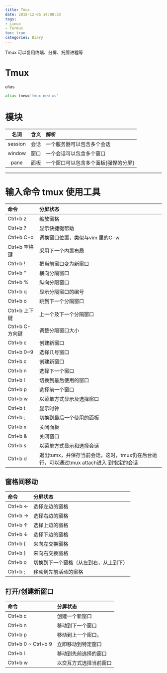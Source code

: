 ```yaml
---
title: Tmux
date: 2018-12-06 14:08:33
tags:
- Linux
- Termux
toc: true
categories: Diary
---
```

Tmux 可以复用终端、分屏、托管进程等
<!--more-->
# Tmux
alias
```bash vimrc
alias tnew='tmux new =s'
```

# 模块
|名词|含义|解析|
|:----:|:----:|:----|
|session|会话|一个服务器可以包含多个会话|
|window	|窗口|一个会话可以包含多个窗口|
|pane	|面板|一个窗口可以包含多个面板[强悍的分屏]

  ---

# 输入命令 tmux 使用工具
|命令|分屏状态|
|:------|:------|
|Ctrl+b z |缩放窗格|
|Ctrl+b ? |显示快捷键帮助|
|Ctrl+b C-o |调换窗口位置，类似与vim 里的C-w|
|Ctrl+b 空格键 |采用下一个内置布局|
|Ctrl+b ! |把当前窗口变为新窗口|
|Ctrl+b “| 横向分隔窗口|
|Ctrl+b % |纵向分隔窗口|
|Ctrl+b q| 显示分隔窗口的编号|
|Ctrl+b o| 跳到下一个分隔窗口|
|Ctrl+b 上下键 |上一个及下一个分隔窗口|
|Ctrl+b C-方向键 |调整分隔窗口大小|
|Ctrl+b c |创建新窗口|
|Ctrl+b 0~9 |选择几号窗口|
|Ctrl+b c| 创建新窗口|
|Ctrl+b n |选择下一个窗口|
|Ctrl+b l |切换到最后使用的窗口|
|Ctrl+b p |选择前一个窗口|
|Ctrl+b w| 以菜单方式显示及选择窗口|
|Ctrl+b t |显示时钟|
|Ctrl+b ; |切换到最后一个使用的面板|
|Ctrl+b x| 关闭面板|
|Ctrl+b & |关闭窗口|
|Ctrl+b s |以菜单方式显示和选择会话
|Ctrl+b d |退出tumx，并保存当前会话，这时，tmux仍在后台运行，可以通过tmux attach进入 到指定的会话|

## 窗格间移动

|命令|分屏状态|
|:------|:------|
|Ctrl+b ← |选择左边的窗格|
|Ctrl+b → |选择右边的窗格|
|Ctrl+b ↑ |选择上边的窗格|
|Ctrl+b ↓ |选择下边的窗格|
|Ctrl+b { |来向左交换窗格|
|Ctrl+b } |来向右交换窗格|
|Ctrl+b o |切换到下一个窗格（从左到右，从上到下）|
|Ctrl+b ; |移动到先前活动的窗格|

## 打开/创建新窗口
|命令|分屏状态|
|:------|:------|
|Ctrl+b c |创建一个新窗口|
|Ctrl+b n |移动到下一个窗口|
|Ctrl+b p |移动到上一个窗口。
|Ctrl+b 0 ~ Ctrl+b 9 |立即移动到特定窗口|
|Ctrl+b l |移动到先前选择的窗口|
|Ctrl+b w |以交互方式选择当前窗口|